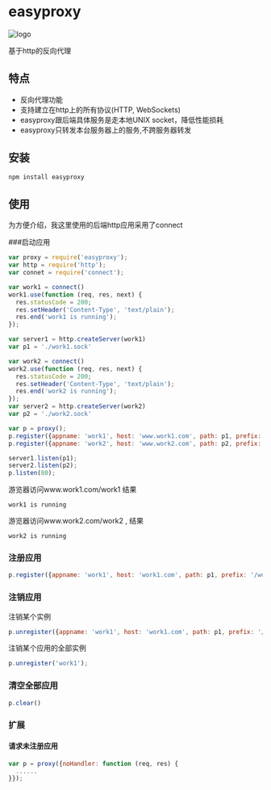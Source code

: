 easyproxy
=========

![logo](https://raw.github.com/jifeng/easyproxy/master/logo.png)

基于http的反向代理

## 特点
* 反向代理功能
* 支持建立在http上的所有协议(HTTP, WebSockets)
* easyproxy跟后端具体服务是走本地UNIX socket，降低性能损耗
* easyproxy只转发本台服务器上的服务,不跨服务器转发

## 安装
```bash
npm install easyproxy
```

## 使用
为方便介绍，我这里使用的后端http应用采用了connect

###启动应用

```js
var proxy = require('easyproxy');
var http = require('http');
var connet = require('connect');

var work1 = connect()
work1.use(function (req, res, next) {
  res.statusCode = 200;
  res.setHeader('Content-Type', 'text/plain');
  res.end('work1 is running');
});

var server1 = http.createServer(work1)
var p1 = './work1.sock'

var work2 = connect()
work2.use(function (req, res, next) {
  res.statusCode = 200;
  res.setHeader('Content-Type', 'text/plain');
  res.end('work2 is running');
});
var server2 = http.createServer(work2)
var p2 = './work2.sock'

var p = proxy();
p.register({appname: 'work1', host: 'www.work1.com', path: p1, prefix: '/work1'});
p.register({appname: 'work2', host: 'www.work2.com', path: p2, prefix: '/work2'});

server1.listen(p1);
server2.listen(p2);
p.listen(80);

```

游览器访问www.work1.com/work1 结果

```
work1 is running
```

游览器访问www.work2.com/work2 , 结果

```
work2 is running
```

### 注册应用

```js
p.register({appname: 'work1', host: 'work1.com', path: p1, prefix: '/work1'});
```

### 注销应用

注销某个实例
```js
p.unregister({appname: 'work1', host: 'work1.com', path: p1, prefix: '/work1'});
```

注销某个应用的全部实例
```js
p.unregister('work1');
```

### 清空全部应用
```js
p.clear()
```

### 扩展
#### 请求未注册应用
```js
var p = proxy({noHandler: function (req, res) {
  ......
}});
```
